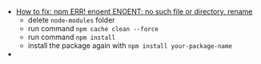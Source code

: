 - [How to fix: npm ERR! enoent ENOENT: no such file or directory, rename](https://www.codejourney.net/how-to-fix-npm-err-enoent-enoent-no-such-file-or-directory-rename/)
	- delete `node-modules` folder
	- run command `npm cache clean --force`
	- run command `npm install`
	- install the package again with `npm install your-package-name`
- 